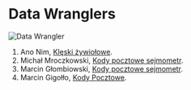 ﻿# Data Wranglers

![Data Wrangler](https://raw.github.com/nosql/data-refine/master/images/data-wrangler.jpg)

1. Ano Nim, [Klęski żywiołowe](/anon.md).
1. Michał Mroczkowski, [Kody pocztowe sejmometr](https://github.com/misiom1/sejmometr/blob/master/kody-pocztowe-misiom1.md).
1. Marcin Głombiowski, [Kody pocztowe sejmometr](https://github.com/mglombiowski/no_sql/blob/master/README.md).
1. Marcin Gigołło, [Kody Pocztowe](/6i6ant.md).
